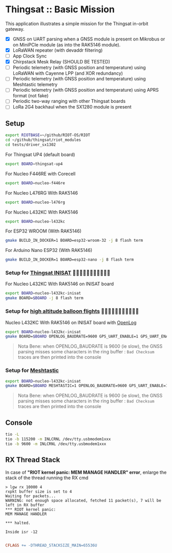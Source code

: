 # Thingsat :: Basic Mission

This application illustrates a simple mission for the Thingsat in-orbit gateway.

* [x] GNSS on UART parsing when a GNSS module is present on Mikrobus or on MiniPCIe module (as into the RAK5146 module).
* [x] LoRaWAN repeater (with devaddr filtering)
* [ ] App Clock Sync
* [x] Chirpstack Mesk Relay (SHOULD BE TESTED)
* [ ] Periodic telemetry (with GNSS position and temperature) using LoRaWAN with Cayenne LPP (and XOR redundancy)
* [ ] Periodic telemetry (with GNSS position and temperature) using Meshtastic telemetry
* [ ] Periodic telemetry (with GNSS position and temperature) using APRS format (not fake)
* [ ] Periodic two-way ranging with other Thingsat boards
* [ ] LoRa 2G4 backhaul when the SX1280 module is present

## Setup

```bash
export RIOTBASE=~/github/RIOT-OS/RIOT
cd ~/github/thingsat/riot_modules
cd tests/driver_sx1302
```

For Thingsat UP4 (default board)
```bash
export BOARD=thingsat-up4
```

For Nucleo F446RE with Corecell
```bash
export BOARD=nucleo-f446re
```

For Nucleo L476RG With RAK5146
```bash
export BOARD=nucleo-l476rg
```

For Nucleo L432KC With RAK5146
```bash
export BOARD=nucleo-l432kc
```

For ESP32 WROOM (With RAK5146)
```bash
gmake BUILD_IN_DOCKER=1 BOARD=esp32-wroom-32 -j 8 flash term
```

For  Arduino Nano ESP32 (With RAK5146)
```bash
gmake BUILD_IN_DOCKER=1 BOARD=esp32-nano -j 8 flash term
```

### Setup for [Thingsat INISAT](https://github.com/csu-grenoble/flatsat/tree/main/Hardware/Thingsat_INISAT#carte-thingsat--inisat----obc--communication-avec-nucleo-l432kc--gateway-rak5146) 📡📡📡📡📡🎈🎈🎈🎈🎈🎈

For Nucleo L432KC With RAK5146 on INISAT board
```bash
export BOARD=nucleo-l432kc-inisat
gmake BOARD=$BOARD -j 8 flash term
```

### Setup for [high altitude balloon flights](https://gricad-gitlab.univ-grenoble-alpes.fr/thingsat/public/-/blob/master/balloons/README.md) 📡📡📡📡📡🎈🎈🎈🎈🎈🎈

Nucleo L432KC With RAK5146 on INISAT board with [OpenLog](https://github.com/CampusIoT/tutorial/tree/master/openlogger)

```bash
export BOARD=nucleo-l432kc-inisat
gmake BOARD=$BOARD OPENLOG_BAUDRATE=9600 GPS_UART_ENABLE=1 GPS_UART_ENABLE_TRACE=0 NO_SHELL=1 -j 8 flash term
```

> Nota Bene: when OPENLOG_BAUDRATE is 9600 (ie slow), the GNSS parsing misses some characters in the ring buffer : `Bad Checksum` traces are then printed into the console

### Setup for [Meshtastic](https://meshtastic.org)

```bash
export BOARD=nucleo-l432kc-inisat
gmake BOARD=$BOARD MESHTASTIC=1 OPENLOG_BAUDRATE=9600 GPS_UART_ENABLE=1 GPS_UART_ENABLE_TRACE=0 NO_SHELL=1 -j 8 flash term
```
> Nota Bene: when OPENLOG_BAUDRATE is 9600 (ie slow), the GNSS parsing misses some characters in the ring buffer : `Bad Checksum` traces are then printed into the console

## Console
```bash
tio -L
tio -b 115200 -m INLCRNL /dev/tty.usbmodem1xxx
tio -b 9600 -m INLCRNL /dev/tty.usbmodem1xxx
```

## RX Thread Stack

In case of **"RIOT kernel panic: MEM MANAGE HANDLER" error**, enlarge the stack of the thread running the RX cmd 


```
> lgw rx 10000 4
rxpkt buffer size is set to 4
Waiting for packets...
WARNING: not enough space allocated, fetched 11 packet(s), 7 will be left in RX buffer
*** RIOT kernel panic:
MEM MANAGE HANDLER

*** halted.

Inside isr -12
```

```makefile

CFLAGS += -DTHREAD_STACKSIZE_MAIN=65536U

```

